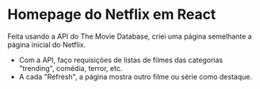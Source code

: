 # Homepage do Netflix em React

Feita usando a API do The Movie Database, criei uma página semelhante a página inicial do Netflix. 

- Com a API, faço requisições de listas de filmes das categorias "trending", comédia, terror, etc. 
- A cada "Refresh", a página mostra outro filme ou série como destaque.
